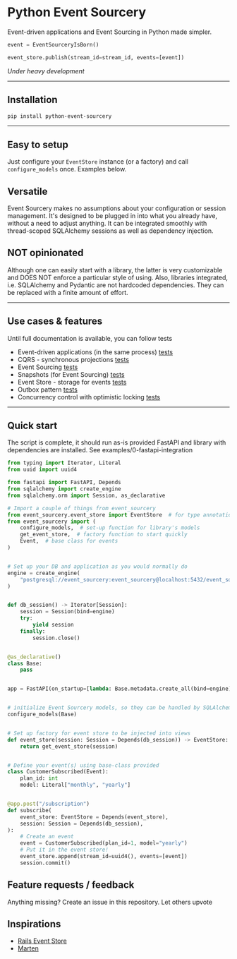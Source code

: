 # Python Event Sourcery

Event-driven applications and Event Sourcing in Python made simpler.

```python
event = EventSourceryIsBorn()

event_store.publish(stream_id=stream_id, events=[event])
```

_Under heavy development_

---

## Installation

```bash
pip install python-event-sourcery
```

---

## Easy to setup
Just configure your `EventStore` instance (or a factory) and call `configure_models` once. Examples below.

## Versatile
Event Sourcery makes no assumptions about your configuration or session management. It's designed to be plugged in into what you already have, without a need to adjust anything. It can be integrated smoothly with thread-scoped SQLAlchemy sessions as well as dependency injection.

## NOT opinionated
Although one can easily start with a library, the latter is very customizable and DOES NOT enforce a particular style of using. Also, libraries integrated, i.e. SQLAlchemy and Pydantic are not hardcoded dependencies. They can be replaced with a finite amount of effort.

---

## Use cases & features
Until full documentation is available, you can follow tests

- Event-driven applications (in the same process) [tests](https://github.com/Enforcer/python-event-sourcery/blob/master/tests/event_store/test_subscriptions.py)
- CQRS - synchronous projections [tests](https://github.com/Enforcer/python-event-sourcery/blob/master/tests/event_store/test_subscriptions.py#L50)
- Event Sourcing [tests](https://github.com/Enforcer/python-event-sourcery/blob/master/tests/repository/test_aggregate_context_manager.py)
- Snapshots (for Event Sourcing) [tests](https://github.com/Enforcer/python-event-sourcery/blob/master/tests/event_store/test_snapshots.py)
- Event Store - storage for events [tests](https://github.com/Enforcer/python-event-sourcery/blob/master/tests/event_store/test_save_retrieval.py)
- Outbox pattern [tests](https://github.com/Enforcer/python-event-sourcery/blob/master/tests/outbox/test_outbox.py)
- Concurrency control with optimistic locking [tests](https://github.com/Enforcer/python-event-sourcery/blob/master/tests/event_store/test_concurrency_control.py)

---

## Quick start

The script is complete, it should run as-is provided FastAPI and library with dependencies are installed.
See examples/0-fastapi-integration

```python
from typing import Iterator, Literal
from uuid import uuid4

from fastapi import FastAPI, Depends
from sqlalchemy import create_engine
from sqlalchemy.orm import Session, as_declarative

# Import a couple of things from event_sourcery
from event_sourcery.event_store import EventStore  # for type annotations
from event_sourcery import (
    configure_models,  # set-up function for library's models
    get_event_store,  # factory function to start quickly
    Event,  # base class for events
)


# Set up your DB and application as you would normally do
engine = create_engine(
    "postgresql://event_sourcery:event_sourcery@localhost:5432/event_sourcery"
)


def db_session() -> Iterator[Session]:
    session = Session(bind=engine)
    try:
        yield session
    finally:
        session.close()


@as_declarative()
class Base:
    pass


app = FastAPI(on_startup=[lambda: Base.metadata.create_all(bind=engine)])


# initialize Event Sourcery models, so they can be handled by SQLAlchemy and e.g. alembic
configure_models(Base)


# Set up factory for event store to be injected into views
def event_store(session: Session = Depends(db_session)) -> EventStore:
    return get_event_store(session)


# Define your event(s) using base-class provided
class CustomerSubscribed(Event):
    plan_id: int
    model: Literal["monthly", "yearly"]


@app.post("/subscription")
def subscribe(
    event_store: EventStore = Depends(event_store),
    session: Session = Depends(db_session),
):
    # Create an event
    event = CustomerSubscribed(plan_id=1, model="yearly")
    # Put it in the event store!
    event_store.append(stream_id=uuid4(), events=[event])
    session.commit()

```

## Feature requests / feedback

Anything missing? Create an issue in this repository. Let others upvote 

## Inspirations
- [Rails Event Store](https://railseventstore.org/)
- [Marten](https://martendb.io/)
